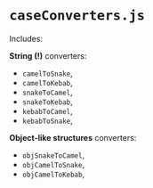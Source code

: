# `caseConverters.js`

Includes:

**String (!)** converters:
* `camelToSnake`,
* `camelToKebab`,
* `snakeToCamel`,
* `snakeToKebab`,
* `kebabToCamel`,
* `kebabToSnake`,

**Object-like structures** converters:
* `objSnakeToCamel`,
* `objCamelToSnake`,
* `objCamelToKebab`,
